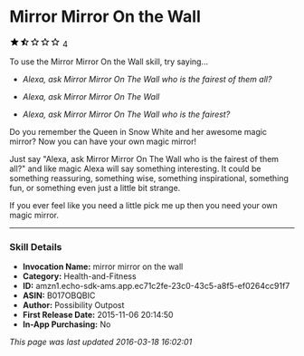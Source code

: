 # Mirror Mirror On the Wall
![1.5 stars](../../../images/ic_star_black_18dp_1x.png)![1.5 stars](../../../images/ic_star_half_black_18dp_1x.png)![1.5 stars](../../../images/ic_star_border_black_18dp_1x.png)![1.5 stars](../../../images/ic_star_border_black_18dp_1x.png)![1.5 stars](../../../images/ic_star_border_black_18dp_1x.png) 4

To use the Mirror Mirror On the Wall skill, try saying...

* *Alexa, ask Mirror Mirror On The Wall who is the fairest of them all?*

* *Alexa, ask Mirror Mirror On The Wall*

* *Alexa, ask Mirror Mirror On The Wall who is the fairest?*

Do you remember the Queen in Snow White and her awesome magic mirror? Now you can have your own magic mirror!

Just say "Alexa, ask Mirror Mirror On The Wall who is the fairest of them all?" and like magic Alexa will say something interesting. It could be something reassuring, something wise, something inspirational, something fun, or something even just a little bit strange.

If you ever feel like you need a little pick me up then you need your own magic mirror.

***

### Skill Details

* **Invocation Name:** mirror mirror on the wall
* **Category:** Health-and-Fitness
* **ID:** amzn1.echo-sdk-ams.app.ec71c2fe-23c0-43c5-a8f5-ef0264cc91f7
* **ASIN:** B017OBQBIC
* **Author:** Possibility Outpost
* **First Release Date:** 2015-11-06 20:14:50
* **In-App Purchasing:** No

*This page was last updated 2016-03-18 16:02:01*
